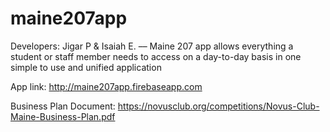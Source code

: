 # maine207app
Developers: Jigar P &amp; Isaiah E. –– Maine 207 app allows everything a student or staff member needs to access on a day-to-day basis in one simple to use and unified application

App link: http://maine207app.firebaseapp.com

Business Plan Document: https://novusclub.org/competitions/Novus-Club-Maine-Business-Plan.pdf 
